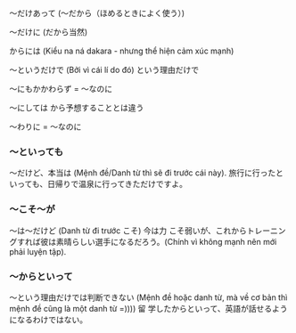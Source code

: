 ～だけあって (〜だから（ほめるときによく使う）)

～だけに (だから当然)

からには (Kiểu na ná dakara - nhưng thể hiện cảm xúc mạnh)

～というだけで (Bởi vì cái lí do đó) という理由だけで

～にもかかわらず = 〜なのに

～にしては から予想することとは違う

～わりに = 〜なのに

### 〜といっても
～だけど、本当は (Mệnh đề/Danh từ thì sẽ đi trước cái này).
旅行に行ったといっても、日帰りで温泉に行ってきただけですよ。
### 〜こそ～が
～は～だけど (Danh từ đi trước こそ)
今は力 こそ弱いが、これからトレーニングすれば彼は素晴らしい選手になるだろう。(Chính vì không mạnh nên mới phải luyện tập).
### 〜からといって
～という理由だけでは判断できない (Mệnh đề hoặc danh từ, mà về cơ bản thì mệnh đề cũng là một danh từ =))))
留 学したからといって、英語が話せるようになるわけではない。